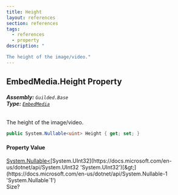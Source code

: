 ```yaml
---
title: Height
layout: references
section: references
tags:
  - references
  - property
description: "

The height of the image/video."
---
```


## EmbedMedia.Height Property
###### **Assembly:** `Guilded.Base`<br/>**Type:** [`EmbedMedia`](EmbedMedia.md 'Guilded.Base.Embeds.EmbedMedia')

The height of the image/video.

```csharp
public System.Nullable<uint> Height { get; set; }
```

#### Property Value
[System.Nullable&lt;](https://docs.microsoft.com/en-us/dotnet/api/System.Nullable-1 'System.Nullable`1')[System.UInt32](https://docs.microsoft.com/en-us/dotnet/api/System.UInt32 'System.UInt32')[&gt;](https://docs.microsoft.com/en-us/dotnet/api/System.Nullable-1 'System.Nullable`1')  
Size?